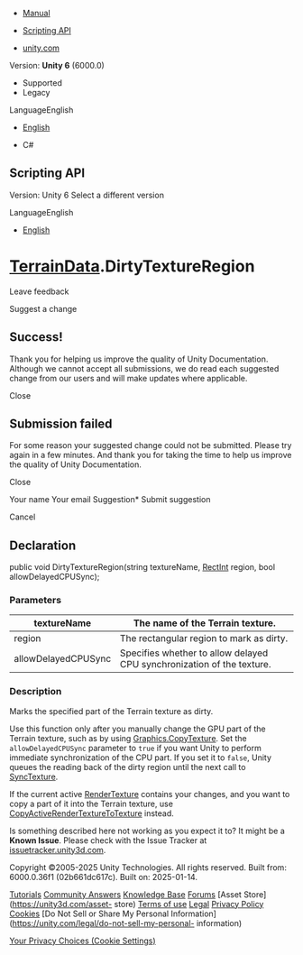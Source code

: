 [ ]()

  * [Manual](../Manual/index.html)
  * [Scripting API](../ScriptReference/index.html)

  * [unity.com](https://unity.com/)

Version: **Unity 6** (6000.0)

  * Supported
  * Legacy

LanguageEnglish

  * [English]()

  * C#

[ ](https://docs.unity3d.com)

## Scripting API

Version: Unity 6 Select a different version

LanguageEnglish

  * [English]()

#  [TerrainData](TerrainData.html).DirtyTextureRegion

Leave feedback

Suggest a change

## Success!

Thank you for helping us improve the quality of Unity Documentation. Although
we cannot accept all submissions, we do read each suggested change from our
users and will make updates where applicable.

Close

## Submission failed

For some reason your suggested change could not be submitted. Please <a>try
again</a> in a few minutes. And thank you for taking the time to help us
improve the quality of Unity Documentation.

Close

Your name Your email Suggestion* Submit suggestion

Cancel

[ ]()

## Declaration

public void DirtyTextureRegion(string textureName, [RectInt](RectInt.html)
region, bool allowDelayedCPUSync);

### Parameters

textureName | The name of the Terrain texture.  
---|---  
region | The rectangular region to mark as dirty.  
allowDelayedCPUSync | Specifies whether to allow delayed CPU synchronization of the texture.  
  
### Description

Marks the specified part of the Terrain texture as dirty.

Use this function only after you manually change the GPU part of the Terrain
texture, such as by using [Graphics.CopyTexture](Graphics.CopyTexture.html).
Set the `allowDelayedCPUSync` parameter to `true` if you want Unity to perform
immediate synchronization of the CPU part. If you set it to `false`, Unity
queues the reading back of the dirty region until the next call to
[SyncTexture](TerrainData.SyncTexture.html).  
  
If the current active [RenderTexture](RenderTexture.html) contains your
changes, and you want to copy a part of it into the Terrain texture, use
[CopyActiveRenderTextureToTexture](TerrainData.CopyActiveRenderTextureToTexture.html)
instead.

Is something described here not working as you expect it to? It might be a
**Known Issue**. Please check with the Issue Tracker at
[issuetracker.unity3d.com](https://issuetracker.unity3d.com).

Copyright ©2005-2025 Unity Technologies. All rights reserved. Built from:
6000.0.36f1 (02b661dc617c). Built on: 2025-01-14.

[Tutorials](https://unity3d.com/learn) [Community
Answers](https://answers.unity3d.com) [Knowledge
Base](https://support.unity3d.com/hc/en-us)
[Forums](https://forum.unity3d.com) [Asset Store](https://unity3d.com/asset-
store) [Terms of use](https://docs.unity3d.com/Manual/TermsOfUse.html)
[Legal](https://unity.com/legal) [Privacy
Policy](https://unity.com/legal/privacy-policy)
[Cookies](https://unity.com/legal/cookie-policy) [Do Not Sell or Share My
Personal Information](https://unity.com/legal/do-not-sell-my-personal-
information)

[Your Privacy Choices (Cookie Settings)](javascript:void\(0\);)

